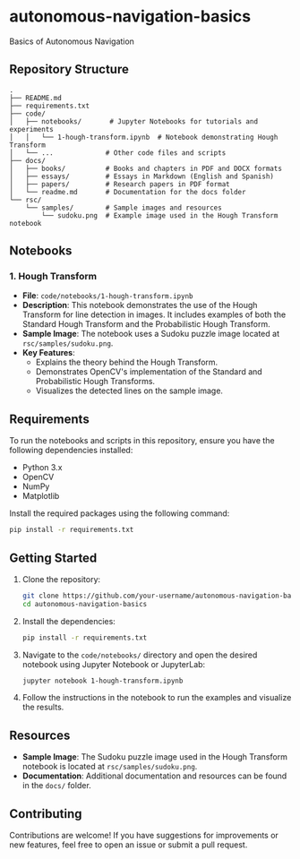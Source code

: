 # autonomous-navigation-basics
Basics of Autonomous Navigation

## Repository Structure

```
.
├── README.md
├── requirements.txt
├── code/
│   ├── notebooks/       # Jupyter Notebooks for tutorials and experiments
│   │   └── 1-hough-transform.ipynb  # Notebook demonstrating Hough Transform
│   └── ...             # Other code files and scripts
├── docs/
│   ├── books/          # Books and chapters in PDF and DOCX formats
│   ├── essays/         # Essays in Markdown (English and Spanish)
│   ├── papers/         # Research papers in PDF format
│   └── readme.md       # Documentation for the docs folder
└── rsc/
    └── samples/        # Sample images and resources
        └── sudoku.png  # Example image used in the Hough Transform notebook
```

## Notebooks

### 1. Hough Transform

- **File**: `code/notebooks/1-hough-transform.ipynb`
- **Description**: This notebook demonstrates the use of the Hough Transform for line detection in images. It includes examples of both the Standard Hough Transform and the Probabilistic Hough Transform.
- **Sample Image**: The notebook uses a Sudoku puzzle image located at `rsc/samples/sudoku.png`.
- **Key Features**:
  - Explains the theory behind the Hough Transform.
  - Demonstrates OpenCV's implementation of the Standard and Probabilistic Hough Transforms.
  - Visualizes the detected lines on the sample image.

## Requirements

To run the notebooks and scripts in this repository, ensure you have the following dependencies installed:

- Python 3.x
- OpenCV
- NumPy
- Matplotlib

Install the required packages using the following command:

```bash
pip install -r requirements.txt
```

## Getting Started

1. Clone the repository:

   ```bash
   git clone https://github.com/your-username/autonomous-navigation-basics.git
   cd autonomous-navigation-basics
   ```

2. Install the dependencies:

   ```bash
   pip install -r requirements.txt
   ```

3. Navigate to the `code/notebooks/` directory and open the desired notebook using Jupyter Notebook or JupyterLab:

   ```bash
   jupyter notebook 1-hough-transform.ipynb
   ```

4. Follow the instructions in the notebook to run the examples and visualize the results.

## Resources

- **Sample Image**: The Sudoku puzzle image used in the Hough Transform notebook is located at `rsc/samples/sudoku.png`.
- **Documentation**: Additional documentation and resources can be found in the `docs/` folder.

## Contributing

Contributions are welcome! If you have suggestions for improvements or new features, feel free to open an issue or submit a pull request.